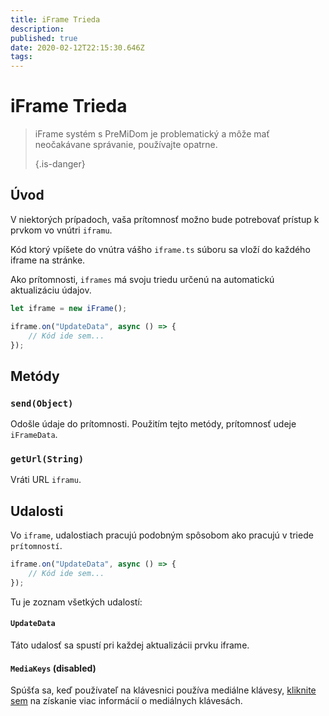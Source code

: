 ```yaml
---
title: iFrame Trieda
description:
published: true
date: 2020-02-12T22:15:30.646Z
tags:
---
```


# iFrame Trieda
> iFrame systém s PreMiDom je problematický a môže mať neočakávane správanie, používajte opatrne. 
> 
> {.is-danger}

## Úvod

V niektorých prípadoch, vaša prítomnosť možno bude potrebovať prístup k prvkom vo vnútri `iframu`.

Kód ktorý vpíšete do vnútra vášho `iframe.ts` súboru sa vloží do každého iframe na stránke.

Ako prítomnosti, `iframes` má svoju triedu určenú na automatickú aktualizáciu údajov.

```typescript
let iframe = new iFrame();

iframe.on("UpdateData", async () => {
    // Kód ide sem...
});
```

## Metódy

### `send(Object)`
Odošle údaje do prítomnosti. Použitím tejto metódy, prítomnosť udeje `iFrameData`.

### `getUrl(String)`
Vráti URL `iframu`.

## Udalosti
Vo `iframe`, udalostiach pracujú podobným spôsobom ako pracujú v triede `prítomností`.

```typescript
iframe.on("UpdateData", async () => {
    // Kód ide sem...
});
```

Tu je zoznam všetkých udalostí:

#### `UpdateData`

Táto udalosť sa spustí pri každej aktualizácii prvku iframe.

#### `MediaKeys` (disabled)

Spúšťa sa, keď používateľ na klávesnici používa mediálne klávesy, [kliknite sem](/dev/presence/class#mediakeys) na získanie viac informácií o mediálnych klávesách.